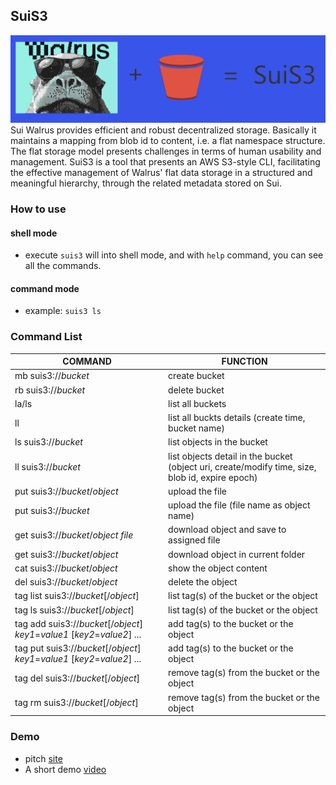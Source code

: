SuiS3
---
![logo](./suis3.png)
Sui Walrus provides efficient and robust decentralized storage. Basically it maintains a mapping from blob id to content, i.e. a flat namespace structure. The flat storage model presents challenges in terms of human usability and management. 
SuiS3 is a tool that presents an AWS S3-style CLI, facilitating the effective management of Walrus' flat data storage in a structured and meaningful hierarchy, through the related metadata stored on Sui. 

### How to use
#### shell mode
- execute `suis3` will into shell mode, and with `help` command, you can see all the commands.
#### command mode
- example: `suis3 ls`

### Command List

| COMMAND                                                                   | FUNCTION                                                    
|---------------------------------------------------------------------------|-------------------------------------------------------------
| mb suis3://_bucket_                                                       | create bucket
| rb suis3://_bucket_                                                       | delete bucket
| la/ls                                                                     | list all buckets
| ll                                                                        | list all buckts details (create time, bucket name)
| ls suis3://_bucket_                                                       | list objects in the bucket
| ll suis3://_bucket_                                                       | list objects detail in the bucket (object uri, create/modify time, size, blob id, expire epoch) 
| put <file> suis3://_bucket_/_object_                                      | upload the file 
| put <file> suis3://_bucket_                                               | upload the file (file name as object name)
| get suis3://_bucket_/_object_ _file_                                      | download object and save to assigned file
| get suis3://_bucket_/_object_                                             | download object in current folder
| cat suis3://_bucket_/_object_                                             | show the object content
| del suis3://_bucket_/_object_                                             | delete the object
| tag list suis3://_bucket_[/_object_]                                      | list tag(s) of the bucket or the object
| tag ls suis3://_bucket_[/_object_]                                        | list tag(s) of the bucket or the object
| tag add suis3://_bucket_[/_object_] _key1_=_value1_ [_key2_=_value2_] ... | add tag(s) to the bucket or the object
| tag put suis3://_bucket_[/_object_] _key1_=_value1_ [_key2_=_value2_] ... | add tag(s) to the bucket or the object
| tag del suis3://_bucket_[/_object_]                                       | remove tag(s) from the bucket or the object
| tag rm suis3://_bucket_[/_object_]                                        | remove tag(s) from the bucket or the object


### Demo
- pitch [site](https://3k72mblg9csrgajc53ijbsq6ia2fwebliz5984j5h2p15axdxw.walrus.site)
- A short demo [video]()




